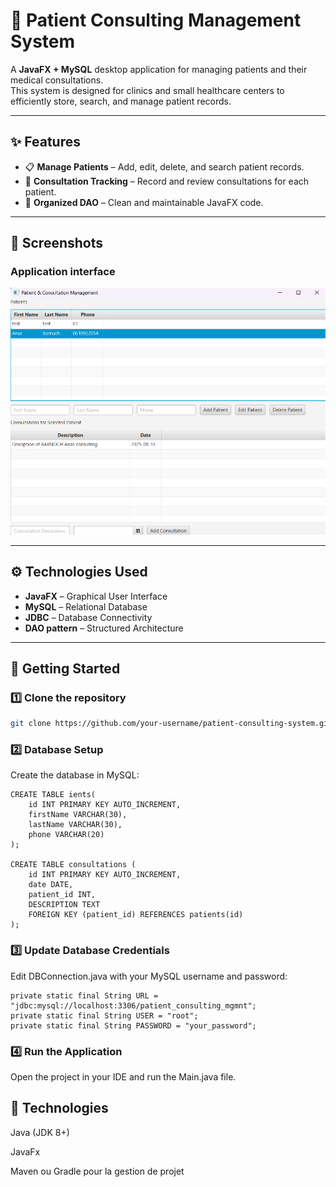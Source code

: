# 🏥 Patient Consulting Management System

A **JavaFX + MySQL** desktop application for managing patients and their medical consultations.  
This system is designed for clinics and small healthcare centers to efficiently store, search, and manage patient records.

---

## ✨ Features
- 📋 **Manage Patients** – Add, edit, delete, and search patient records.
- 💬 **Consultation Tracking** – Record and review consultations for each patient.
- 📂 **Organized DAO** – Clean and maintainable JavaFX code.

---

## 📸 Screenshots

### Application interface
![App interface](src/main/resources/screen_patient_consulting_mgmnt_app.png)

---

## ⚙️ Technologies Used
- **JavaFX** – Graphical User Interface
- **MySQL** – Relational Database
- **JDBC** – Database Connectivity
- **DAO pattern** – Structured Architecture

---

## 🚀 Getting Started

### 1️⃣ Clone the repository
```bash
git clone https://github.com/your-username/patient-consulting-system.git
```

### 2️⃣ Database Setup

Create the database in MySQL:
```
CREATE TABLE ients(   
    id INT PRIMARY KEY AUTO_INCREMENT,
    firstName VARCHAR(30),
    lastName VARCHAR(30),
    phone VARCHAR(20)
);

CREATE TABLE consultations (
    id INT PRIMARY KEY AUTO_INCREMENT,
    date DATE,
    patient_id INT,
    DESCRIPTION TEXT 
    FOREIGN KEY (patient_id) REFERENCES patients(id)
);
```
### 3️⃣ Update Database Credentials
Edit DBConnection.java with your MySQL username and password:
```
private static final String URL = "jdbc:mysql://localhost:3306/patient_consulting_mgmnt";
private static final String USER = "root";
private static final String PASSWORD = "your_password";
```

### 4️⃣ Run the Application

Open the project in your IDE and run the Main.java file.

## 🚀 Technologies
Java (JDK 8+)

JavaFx

Maven ou Gradle pour la gestion de projet



